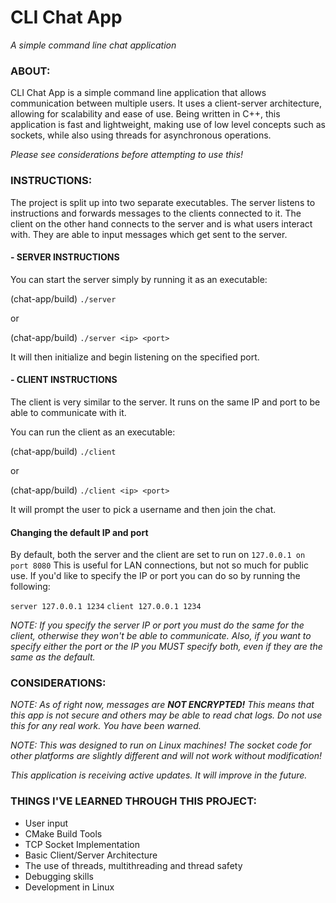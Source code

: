 # CLI Chat App
*A simple command line chat application*

### ABOUT:

CLI Chat App is a simple command line application that allows communication between multiple users. It uses a client-server architecture, allowing for scalability and ease of use. Being written in C++, this application is fast and lightweight, making use of low level concepts such as sockets, while also using threads for asynchronous operations.

*Please see considerations before attempting to use this!*

### INSTRUCTIONS:

The project is split up into two separate executables. The server listens to instructions and forwards messages to the clients connected to it.
The client on the other hand connects to the server and is what users interact with. They are able to input messages which get sent to the server.

#### - SERVER INSTRUCTIONS

You can start the server simply by running it as an executable:

(chat-app/build) `./server`

or

(chat-app/build) `./server <ip> <port>`

It will then initialize and begin listening on the specified port.

#### - CLIENT INSTRUCTIONS

The client is very similar to the server. It runs on the same IP and port to be able to communicate with it.

You can run the client as an executable:

(chat-app/build) `./client`

or

(chat-app/build) `./client <ip> <port>`

It will prompt the user to pick a username and then join the chat.

#### Changing the default IP and port

By default, both the server and the client are set to run on `127.0.0.1 on port 8080`
This is useful for LAN connections, but not so much for public use. If you'd like to specify the IP or port you can do so by running the following:

`server 127.0.0.1 1234`
`client 127.0.0.1 1234`

*NOTE: If you specify the server IP or port you must do the same for the client, otherwise they won't be able to communicate.
Also, if you want to specify either the port or the IP you MUST specify both, even if they are the same as the default.*


### CONSIDERATIONS:

*NOTE: As of right now, messages are **NOT ENCRYPTED!** This means that this app is not secure and others may be able to read chat logs. Do not use this for any real work. You have been warned.*

*NOTE: This was designed to run on Linux machines! The socket code for other platforms are slightly different and will not work without modification!*

*This application is receiving active updates. It will improve in the future.*

### THINGS I'VE LEARNED THROUGH THIS PROJECT:
  - User input
  - CMake Build Tools
  - TCP Socket Implementation
  - Basic Client/Server Architecture
  - The use of threads, multithreading and thread safety
  - Debugging skills
  - Development in Linux
